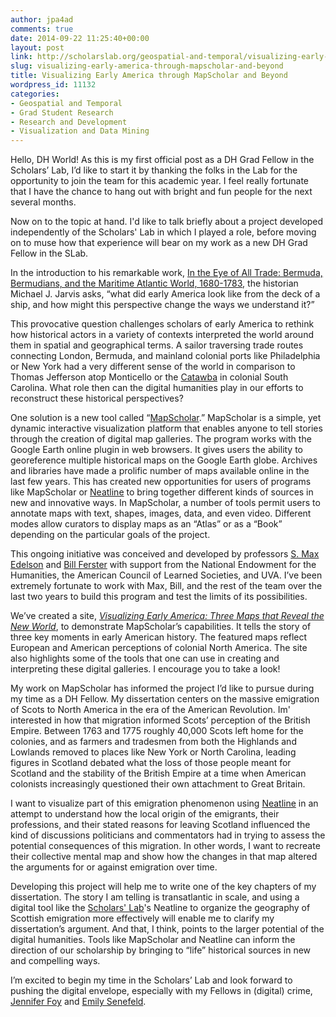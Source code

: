 ```yaml
---
author: jpa4ad
comments: true
date: 2014-09-22 11:25:40+00:00
layout: post
link: http://scholarslab.org/geospatial-and-temporal/visualizing-early-america-through-mapscholar-and-beyond/
slug: visualizing-early-america-through-mapscholar-and-beyond
title: Visualizing Early America through MapScholar and Beyond
wordpress_id: 11132
categories:
- Geospatial and Temporal
- Grad Student Research
- Research and Development
- Visualization and Data Mining
---
```


Hello, DH World! As this is my first official post as a DH Grad Fellow in the Scholars’ Lab, I’d like to start it by thanking the folks in the Lab for the opportunity to join the team for this academic year. I feel really fortunate that I have the chance to hang out with bright and fun people for the next several months.

Now on to the topic at hand. I'd like to talk briefly about a project developed independently of the Scholars' Lab in which I played a role, before moving on to muse how that experience will bear on my work as a new DH Grad Fellow in the SLab. 

In the introduction to his remarkable work, [In the Eye of All Trade: Bermuda, Bermudians, and the Maritime Atlantic World, 1680-1783](http://uncpress.unc.edu/books/T-7164.html), the historian Michael J. Jarvis asks, “what did early America look like from the deck of a ship, and how might this perspective change the ways we understand it?”

This provocative question challenges scholars of early America to rethink how historical actors in a variety of contexts interpreted the world around them in spatial and geographical terms. A sailor traversing trade routes connecting London, Bermuda, and mainland colonial ports like Philadelphia or New York had a very different sense of the world in comparison to Thomas Jefferson atop Monticello or the [Catawba](http://memory.loc.gov/cgi-bin/query/h?ammem/gmd:@field(NUMBER+@band(g3860+ct000734))) in colonial South Carolina. What role then can the digital humanities play in our efforts to reconstruct these historical perspectives?

One solution is a new tool called “[MapScholar](http://mapscholar.org/).” MapScholar is a simple, yet dynamic interactive visualization platform that enables anyone to tell stories through the creation of digital map galleries. The program works with the Google Earth online plugin in web browsers. It gives users the ability to georeference multiple historical maps on the Google Earth globe. Archives and libraries have made a prolific number of maps available online in the last few years. This has created new opportunities for users of programs like MapScholar or [Neatline](www.neatline.org) to bring together different kinds of sources in new and innovative ways. In MapScholar, a number of tools permit users to annotate maps with text, shapes, images, data, and even video. Different modes allow curators to display maps as an “Atlas” or as a “Book” depending on the particular goals of the project.

This ongoing initiative was conceived and developed by professors [S. Max Edelson](http://history.virginia.edu/user/297) and [Bill Ferster](http://shanti.virginia.edu/people/40) with support from the National Endowment for the Humanities, the American Council of Learned Societies, and UVA. I’ve been extremely fortunate to work with Max, Bill, and the rest of the team over the last two years to build this program and test the limits of its possibilities. 

We’ve created a site, _[Visualizing Early America: Three Maps that Reveal the New World](http://www.viseyes.org/mapscholar/?https://docs.google.com/spreadsheet/ccc?key=0AhTK6MB0cCLQdGNUSFQ1OENETUN1WHJMUWRzc0ZNMnc#gid=0)_, to demonstrate MapScholar’s capabilities. It tells the story of three key moments in early American history. The featured maps reflect European and American perceptions of colonial North America. The site also highlights some of the tools that one can use in creating and interpreting these digital galleries. I encourage you to take a look!

My work on MapScholar has informed the project I’d like to pursue during my time as a DH Fellow. My dissertation centers on the massive emigration of Scots to North America in the era of the American Revolution. Im' interested in how that migration informed Scots’ perception of the British Empire. Between 1763 and 1775 roughly 40,000 Scots left home for the colonies, and as farmers and tradesmen from both the Highlands and Lowlands removed to places like New York or North Carolina, leading figures in Scotland debated what the loss of those people meant for Scotland and the stability of the British Empire at a time when American colonists increasingly questioned their own attachment to Great Britain.

I want to visualize part of this emigration phenomenon using [Neatline](http://neatline.org) in an attempt to understand how the local origin of the emigrants, their professions, and their stated reasons for leaving Scotland influenced the kind of discussions politicians and commentators had in trying to assess the potential consequences of this migration. In other words, I want to recreate their collective mental map and show how the changes in that map altered the arguments for or against emigration over time.

Developing this project will help me to write one of the key chapters of my dissertation. The story I am telling is transatlantic in scale, and using a digital tool like the [Scholars' Lab](http://scholarslab.org/)'s Neatline to organize the geography of Scottish emigration more effectively will enable me to clarify my dissertation’s argument. And that, I think, points to the larger potential of the digital humanities. Tools like MapScholar and Neatline can inform the direction of our scholarship by bringing to “life” historical sources in new and compelling ways.

I’m excited to begin my time in the Scholars’ Lab and look forward to pushing the digital envelope, especially with my Fellows in (digital) crime, [Jennifer Foy](http://scholarslab.org/people/jennifer-foy/) and [Emily Senefeld](http://scholarslab.org/people/emily-senefeld/).
